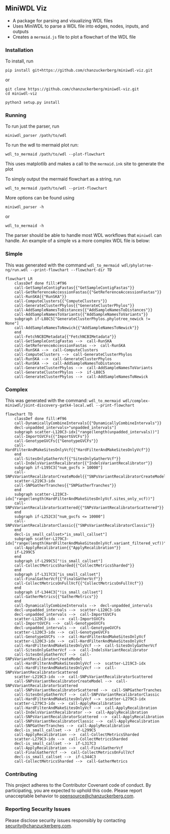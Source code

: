 ## MiniWDL Viz

* A package for parsing and visualizing WDL files 
* Uses MiniWDL to parse a WDL file into edges, nodes, inputs, and outputs
* Creates a `mermaid.js` file to plot a flowchart of the WDL file

### Installation
To install, run 

```pip install git+https://github.com/chanzuckerberg/miniwdl-viz.git```

or 
```
git clone https://github.com/chanzuckerberg/miniwdl-viz.git
cd miniwdl-viz

python3 setup.py install
```

### Running 

To run just the parser, run 
```
miniwdl_parser /path/to/wdl
```

To run the wdl to mermaid plot run:

```
wdl_to_mermaid /path/to/wdl --plot-flowchart
```
This uses matplotlib and makes a call to the `mermaid.ink` site to generate the plot

To simply output the mermaid flowchart as a string, run

```
wdl_to_mermaid /path/to/wdl --print-flowchart
```

More options can be found using 

```
miniwdl_parser -h
```

or 

```
wdl_to_mermaid -h
```

The parser should be able to handle most WDL workflows that `miniwdl` can handle. An example of a simple vs a more complex WDL file is below:

### Simple

This was generated with the command `wdl_to_mermaid wdl/phylotree-ng/run.wdl --print-flowchart --flowchart-dir TD`
```mermaid 
flowchart LR
    classDef done fill:#f96
    call-GetSampleContigFastas{{"GetSampleContigFastas"}}
    call-GetReferenceAccessionFastas{{"GetReferenceAccessionFastas"}}
    call-RunSKA{{"RunSKA"}}
    call-ComputeClusters{{"ComputeClusters"}}
    call-GenerateClusterPhylos{{"GenerateClusterPhylos"}}
    call-AddSampleNamesToDistances{{"AddSampleNamesToDistances"}}
    call-AddSampleNamesToVariants{{"AddSampleNamesToVariants"}}
    subgraph if-L88C5["GenerateClusterPhylos.phylotree_newick != None"]
    call-AddSampleNamesToNewick{{"AddSampleNamesToNewick"}}
    end
    call-FetchNCBIMetadata{{"FetchNCBIMetadata"}}
    call-GetSampleContigFastas -->  call-RunSKA
    call-GetReferenceAccessionFastas -->  call-RunSKA
    call-RunSKA -->  call-ComputeClusters
    call-ComputeClusters -->  call-GenerateClusterPhylos
    call-RunSKA -->  call-GenerateClusterPhylos
    call-RunSKA -->  call-AddSampleNamesToDistances
    call-GenerateClusterPhylos -->  call-AddSampleNamesToVariants
    call-GenerateClusterPhylos -->  if-L88C5
    call-GenerateClusterPhylos -->  call-AddSampleNamesToNewick
```

### Complex
This was generated with the command: ```wdl_to_mermaid wdl/complex-miniwdl/joint-discovery-gatk4-local.wdl --print-flowchart```
```mermaid 
flowchart TD
    classDef done fill:#f96
    call-DynamicallyCombineIntervals{{"DynamicallyCombineIntervals"}}
    decl-unpadded_intervals>"unpadded_intervals"]
    subgraph scatter-L120C3-idx["range(length(unpadded_intervals))"]
    call-ImportGVCFs{{"ImportGVCFs"}}
    call-GenotypeGVCFs{{"GenotypeGVCFs"}}
    call-HardFilterAndMakeSitesOnlyVcf{{"HardFilterAndMakeSitesOnlyVcf"}}
    end
    call-SitesOnlyGatherVcf{{"SitesOnlyGatherVcf"}}
    call-IndelsVariantRecalibrator{{"IndelsVariantRecalibrator"}}
    subgraph if-L195C3["num_gvcfs > 10000"]
    call-SNPsVariantRecalibratorCreateModel{{"SNPsVariantRecalibratorCreateModel"}}
    scatter-L219C3-idx
    call-SNPGatherTranches{{"SNPGatherTranches"}}
    end
    subgraph scatter-L219C3-idx["range(length(HardFilterAndMakeSitesOnlyVcf.sites_only_vcf))"]
    call-SNPsVariantRecalibratorScattered{{"SNPsVariantRecalibratorScattered"}}
    end
    subgraph if-L252C3["num_gvcfs <= 10000"]
    call-SNPsVariantRecalibratorClassic{{"SNPsVariantRecalibratorClassic"}}
    end
    decl-is_small_callset>"is_small_callset"]
    subgraph scatter-L279C3-idx["range(length(HardFilterAndMakeSitesOnlyVcf.variant_filtered_vcf))"]
    call-ApplyRecalibration{{"ApplyRecalibration"}}
    if-L299C5
    end
    subgraph if-L299C5["!is_small_callset"]
    call-CollectMetricsSharded{{"CollectMetricsSharded"}}
    end
    subgraph if-L317C3["is_small_callset"]
    call-FinalGatherVcf{{"FinalGatherVcf"}}
    call-CollectMetricsOnFullVcf{{"CollectMetricsOnFullVcf"}}
    end
    subgraph if-L344C3["!is_small_callset"]
    call-GatherMetrics{{"GatherMetrics"}}
    end
    call-DynamicallyCombineIntervals -->  decl-unpadded_intervals
    decl-unpadded_intervals -->  scatter-L120C3-idx
    decl-unpadded_intervals -->  call-ImportGVCFs
    scatter-L120C3-idx -->  call-ImportGVCFs
    call-ImportGVCFs -->  call-GenotypeGVCFs
    decl-unpadded_intervals -->  call-GenotypeGVCFs
    scatter-L120C3-idx -->  call-GenotypeGVCFs
    call-GenotypeGVCFs -->  call-HardFilterAndMakeSitesOnlyVcf
    scatter-L120C3-idx -->  call-HardFilterAndMakeSitesOnlyVcf
    call-HardFilterAndMakeSitesOnlyVcf -->  call-SitesOnlyGatherVcf
    call-SitesOnlyGatherVcf -->  call-IndelsVariantRecalibrator
    call-SitesOnlyGatherVcf -->  call-SNPsVariantRecalibratorCreateModel
    call-HardFilterAndMakeSitesOnlyVcf -->  scatter-L219C3-idx
    call-HardFilterAndMakeSitesOnlyVcf -->  call-SNPsVariantRecalibratorScattered
    scatter-L219C3-idx -->  call-SNPsVariantRecalibratorScattered
    call-SNPsVariantRecalibratorCreateModel -->  call-SNPsVariantRecalibratorScattered
    call-SNPsVariantRecalibratorScattered -->  call-SNPGatherTranches
    call-SitesOnlyGatherVcf -->  call-SNPsVariantRecalibratorClassic
    call-HardFilterAndMakeSitesOnlyVcf -->  scatter-L279C3-idx
    scatter-L279C3-idx -->  call-ApplyRecalibration
    call-HardFilterAndMakeSitesOnlyVcf -->  call-ApplyRecalibration
    call-IndelsVariantRecalibrator -->  call-ApplyRecalibration
    call-SNPsVariantRecalibratorScattered -->  call-ApplyRecalibration
    call-SNPsVariantRecalibratorClassic -->  call-ApplyRecalibration
    call-SNPGatherTranches -->  call-ApplyRecalibration
    decl-is_small_callset -->  if-L299C5
    call-ApplyRecalibration -->  call-CollectMetricsSharded
    scatter-L279C3-idx -->  call-CollectMetricsSharded
    decl-is_small_callset -->  if-L317C3
    call-ApplyRecalibration -->  call-FinalGatherVcf
    call-FinalGatherVcf -->  call-CollectMetricsOnFullVcf
    decl-is_small_callset -->  if-L344C3
    call-CollectMetricsSharded -->  call-GatherMetrics
```
### Contributing
This project adheres to the Contributor Covenant code of conduct. By participating, you are expected to uphold this code. Please report unacceptable behavior to opensource@chanzuckerberg.com.

### Reporting Security Issues
Please disclose security issues responsibly by contacting security@chanzuckerberg.com.
